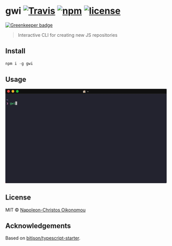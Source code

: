 # gwi [![Travis](https://img.shields.io/travis/iamnapo/gwi.svg?style=flat-square&label=Travis+CI)](https://travis-ci.org/iamnapo/gwi) [![npm](https://img.shields.io/npm/v/gwi.svg?style=flat-square)](https://www.npmjs.com/package/gwi) [![license](https://img.shields.io/github/license/iamnapo/gwi.svg?style=flat-square)](https://github.com/iamnapo/gwi/blob/master/LICENSE)

[![Greenkeeper badge](https://badges.greenkeeper.io/iamnapo/gwi.svg?style=flat-square)](https://greenkeeper.io/)

> Interactive CLI for creating new JS repositories

## Install

``` javascript
npm i -g gwi
```

## Usage

![Usage](usage.gif)

## License

MIT © [Napoleon-Christos Oikonomou](https://iamnapo.me)

## Acknowledgements

Based on [bitjson/typescript-starter](https://github.com/bitjson/typescript-starter).
